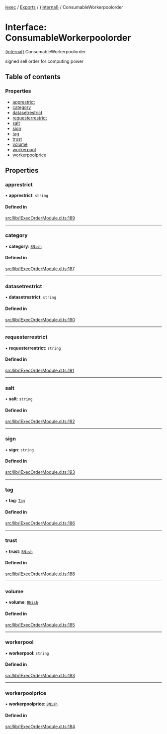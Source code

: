 [iexec](../README.md) / [Exports](../modules.md) / [{internal}](../modules/internal_.md) / ConsumableWorkerpoolorder

# Interface: ConsumableWorkerpoolorder

[{internal}](../modules/internal_.md).ConsumableWorkerpoolorder

signed sell order for computing power

## Table of contents

### Properties

- [apprestrict](internal_.ConsumableWorkerpoolorder.md#apprestrict)
- [category](internal_.ConsumableWorkerpoolorder.md#category)
- [datasetrestrict](internal_.ConsumableWorkerpoolorder.md#datasetrestrict)
- [requesterrestrict](internal_.ConsumableWorkerpoolorder.md#requesterrestrict)
- [salt](internal_.ConsumableWorkerpoolorder.md#salt)
- [sign](internal_.ConsumableWorkerpoolorder.md#sign)
- [tag](internal_.ConsumableWorkerpoolorder.md#tag)
- [trust](internal_.ConsumableWorkerpoolorder.md#trust)
- [volume](internal_.ConsumableWorkerpoolorder.md#volume)
- [workerpool](internal_.ConsumableWorkerpoolorder.md#workerpool)
- [workerpoolprice](internal_.ConsumableWorkerpoolorder.md#workerpoolprice)

## Properties

### apprestrict

• **apprestrict**: `string`

#### Defined in

[src/lib/IExecOrderModule.d.ts:189](https://github.com/iExecBlockchainComputing/iexec-sdk/blob/460192e/src/lib/IExecOrderModule.d.ts#L189)

___

### category

• **category**: [`BNish`](../modules/internal_.md#bnish)

#### Defined in

[src/lib/IExecOrderModule.d.ts:187](https://github.com/iExecBlockchainComputing/iexec-sdk/blob/460192e/src/lib/IExecOrderModule.d.ts#L187)

___

### datasetrestrict

• **datasetrestrict**: `string`

#### Defined in

[src/lib/IExecOrderModule.d.ts:190](https://github.com/iExecBlockchainComputing/iexec-sdk/blob/460192e/src/lib/IExecOrderModule.d.ts#L190)

___

### requesterrestrict

• **requesterrestrict**: `string`

#### Defined in

[src/lib/IExecOrderModule.d.ts:191](https://github.com/iExecBlockchainComputing/iexec-sdk/blob/460192e/src/lib/IExecOrderModule.d.ts#L191)

___

### salt

• **salt**: `string`

#### Defined in

[src/lib/IExecOrderModule.d.ts:192](https://github.com/iExecBlockchainComputing/iexec-sdk/blob/460192e/src/lib/IExecOrderModule.d.ts#L192)

___

### sign

• **sign**: `string`

#### Defined in

[src/lib/IExecOrderModule.d.ts:193](https://github.com/iExecBlockchainComputing/iexec-sdk/blob/460192e/src/lib/IExecOrderModule.d.ts#L193)

___

### tag

• **tag**: [`Tag`](../modules/internal_.md#tag)

#### Defined in

[src/lib/IExecOrderModule.d.ts:186](https://github.com/iExecBlockchainComputing/iexec-sdk/blob/460192e/src/lib/IExecOrderModule.d.ts#L186)

___

### trust

• **trust**: [`BNish`](../modules/internal_.md#bnish)

#### Defined in

[src/lib/IExecOrderModule.d.ts:188](https://github.com/iExecBlockchainComputing/iexec-sdk/blob/460192e/src/lib/IExecOrderModule.d.ts#L188)

___

### volume

• **volume**: [`BNish`](../modules/internal_.md#bnish)

#### Defined in

[src/lib/IExecOrderModule.d.ts:185](https://github.com/iExecBlockchainComputing/iexec-sdk/blob/460192e/src/lib/IExecOrderModule.d.ts#L185)

___

### workerpool

• **workerpool**: `string`

#### Defined in

[src/lib/IExecOrderModule.d.ts:183](https://github.com/iExecBlockchainComputing/iexec-sdk/blob/460192e/src/lib/IExecOrderModule.d.ts#L183)

___

### workerpoolprice

• **workerpoolprice**: [`BNish`](../modules/internal_.md#bnish)

#### Defined in

[src/lib/IExecOrderModule.d.ts:184](https://github.com/iExecBlockchainComputing/iexec-sdk/blob/460192e/src/lib/IExecOrderModule.d.ts#L184)

